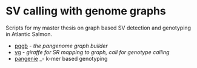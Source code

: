 # SV calling with genome graphs

Scripts for my master thesis on graph based SV detection and genotyping in Atlantic Salmon.

* [pggb](https://github.com/pangenome/pggb) _- the pangenome graph builder_
* [vg](https://github.com/vgteam/vg) - _giraffe for SR mapping to graph, call for genotype calling_
* [pangenie](https://github.com/eblerjana/pangenie) _- k-mer based genotyping
